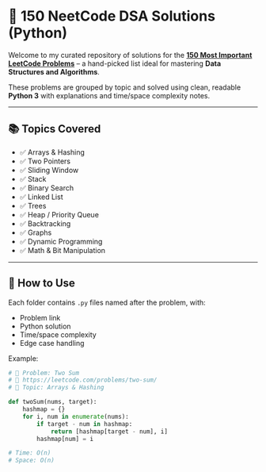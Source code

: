 # 🧠 150 NeetCode DSA Solutions (Python)

Welcome to my curated repository of solutions for the **[150 Most Important LeetCode Problems](https://neetcode.io/)** – a hand-picked list ideal for mastering **Data Structures and Algorithms**.

These problems are grouped by topic and solved using clean, readable **Python 3** with explanations and time/space complexity notes.

---

## 📚 Topics Covered

- ✅ Arrays & Hashing
- ✅ Two Pointers
- ✅ Sliding Window
- ✅ Stack
- ✅ Binary Search
- ✅ Linked List
- ✅ Trees
- ✅ Heap / Priority Queue
- ✅ Backtracking
- ✅ Graphs
- ✅ Dynamic Programming
- ✅ Math & Bit Manipulation

---

## 🔧 How to Use

Each folder contains `.py` files named after the problem, with:
- Problem link
- Python solution
- Time/space complexity
- Edge case handling

Example:

```python
# 📌 Problem: Two Sum
# 🔗 https://leetcode.com/problems/two-sum/
# 🧠 Topic: Arrays & Hashing

def twoSum(nums, target):
    hashmap = {}
    for i, num in enumerate(nums):
        if target - num in hashmap:
            return [hashmap[target - num], i]
        hashmap[num] = i

# Time: O(n)
# Space: O(n)
